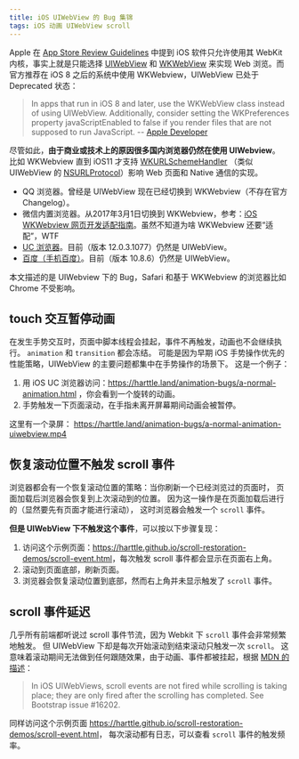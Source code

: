 ```yaml
---
title: iOS UIWebView 的 Bug 集锦
tags: iOS 动画 UIWebView scroll
---
```


Apple 在  [App Store Review Guidelines](https://developer.apple.com/app-store/review/guidelines/)
中提到 iOS 软件只允许使用其 WebKit 内核，事实上就是只能选择
[UIWebView](https://developer.apple.com/documentation/uikit/uiwebview?changes=_6)
和
[WKWebView](https://developer.apple.com/documentation/webkit/wkwebview?changes=_8)
来实现 Web 浏览。而官方推荐在 iOS 8 之后的系统中使用 WKWebview，UIWebView 已处于 Deprecated 状态：

> In apps that run in iOS 8 and later, use the WKWebView class instead of using UIWebView. Additionally, consider setting the WKPreferences property javaScriptEnabled to false if you render files that are not supposed to run JavaScript. -- [Apple Developer][apple-dev]

尽管如此，**由于商业或技术上的原因很多国内浏览器仍然在使用 UIWebview**。
比如 WKWebview 直到 iOS11 才支持 [WKURLSchemeHandler][WKURLSchemeHandler]
（类似 UIWebView 的 [NSURLProtocol]）影响 Web 页面和 Native 通信的实现。

* QQ 浏览器。曾经是 UIWebView 现在已经切换到 WKWebview（不存在官方 Changelog）。
* 微信内置浏览器。从2017年3月1日切换到 WKWebview，参考：[iOS WKWebview 网页开发适配指南](https://mp.weixin.qq.com/wiki?t=resource/res_main&id=mp1483682025_enmey)。虽然不知道为啥 WKWebview 还要“适配”，WTF
* [UC 浏览器][uc-browser]。目前（版本 12.0.3.1077）仍然是 UIWebView。
* [百度（手机百度）][baidu-browser]。目前（版本 10.8.6）仍然是 UIWebView。

本文描述的是 UIWebview 下的 Bug，Safari 和基于 WKWebview 的浏览器比如 Chrome 不受影响。

<!--more-->

## touch 交互暂停动画

在发生手势交互时，页面中脚本线程会挂起，事件不再触发，动画也不会继续执行。
`animation` 和 `transition` 都会冻结。
可能是因为早期 iOS 手势操作优先的性能策略，UIWebView 的主要问题都集中在手势操作的场景下。
这是一个例子：

1. 用 iOS UC 浏览器访问：<https://harttle.land/animation-bugs/a-normal-animation.html> ，你会看到一个旋转的动画。
2. 手势触发一下页面滚动，在手指未离开屏幕期间动画会被暂停。

这里有一个录屏： <https://harttle.land/animation-bugs/a-normal-animation-uiwebview.mp4>

## 恢复滚动位置不触发 scroll 事件

浏览器都会有一个恢复滚动位置的策略：当你刷新一个已经浏览过的页面时，
页面加载后浏览器会恢复到上次滚动到的位置。
因为这一操作是在页面加载后进行的（显然要先有页面才能进行滚动），
这时浏览器会触发一个 `scroll` 事件。

**但是 UIWebView 下不触发这个事件**，可以按以下步骤复现：

1. 访问这个示例页面：<https://harttle.github.io/scroll-restoration-demos/scroll-event.html>，每次触发 scroll 事件都会显示在页面右上角。
2. 滚动到页面底部，刷新页面。
3. 浏览器会恢复滚动位置到底部，然而右上角并未显示触发了 `scroll` 事件。

## scroll 事件延迟

几乎所有前端都听说过 scroll 事件节流，因为 Webkit 下 `scroll` 事件会非常频繁地触发。
但 UIWebView 下却是每次开始滚动到结束滚动只触发一次 `scroll`。
这意味着滚动期间无法做到任何跟随效果，由于动画、事件都被挂起，根据 [MDN 的描述][mdn-scroll]：

> In iOS UIWebViews, scroll events are not fired while scrolling is taking place; they are only fired after the scrolling has completed. See Bootstrap issue #16202.

同样访问这个示例页面 <https://harttle.github.io/scroll-restoration-demos/scroll-event.html>，
每次滚动都有日志，可以查看 `scroll` 事件的触发频率。

[apple-dev]: https://developer.apple.com/documentation/uikit/uiwebview?changes=_6
[WKURLSchemeHandler]: https://developer.apple.com/documentation/webkit/wkurlschemehandler
[NSURLProtocol]: https://developer.apple.com/documentation/foundation/nsurlprotocol
[uc-browser]: https://itunes.apple.com/cn/app/uc%E6%B5%8F%E8%A7%88%E5%99%A8-%E6%96%B0%E9%97%BB%E5%A4%B4%E6%9D%A1%E6%99%BA%E8%83%BD%E6%B5%8F%E8%A7%88%E5%99%A8/id586871187?mt=8
[baidu-browser]: https://itunes.apple.com/cn/app/%E7%99%BE%E5%BA%A6/id382201985?mt=8
[mdn-scroll]: https://developer.mozilla.org/en-US/docs/Web/Events/scroll
